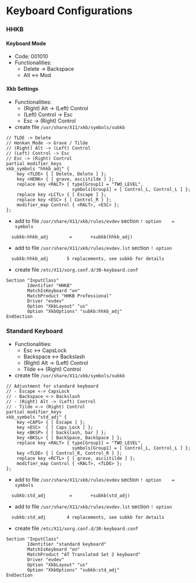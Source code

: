 # Keyboard Configurations

### HHKB

#### Keyboard Mode
- Code: 001010
- Functionalities:
  - Delete -> Backspace
  - Alt <-> Mod

#### Xkb Settings
- Functionalities:
  - (Right) Alt -> (Left) Control
  - (Left) Control -> Esc
  - Esc -> (Right) Control
- create file `/usr/share/X11/xkb/symbols/subkb`
```
// TLDE -> Delete
// Henkan_Mode -> Grave / Tilde
// (Right) Alt -> (Left) Control
// (Left) Control -> Esc
// Esc -> (Right) Control
partial modifier_keys
xkb_symbols "hhkb_adj" {
    key <TLDE> { [ Delete, Delete ] };
    key <HENK> { [ grave, asciitilde ] };
    replace key <RALT> { type[Group1] = "TWO_LEVEL",
                         symbols[Group1] = [ Control_L, Control_L ] };
    replace key <LCTL> { [ Escape ] };
    replace key <ESC> { [ Control_R ] };
    modifier_map Control { <RALT>, <ESC> };
};
```
- add to file `/usr/share/X11/xkb/rules/evdev` section `! option    =   symbols`
```
  subkb:hhkb_adj        =       +subkb(hhkb_adj)
```
- add to file `/usr/share/X11/xkb/rules/evdev.lst` section `! option`
```
  subkb:hhkb_adj       5 replacements, see subkb for details
```
- create file `/etc/X11/xorg.conf.d/30-keyboard.conf`
```
Section "InputClass"
        Identifier "HHKB"
        MatchIsKeyboard "on"
        MatchProduct "HHKB Professional"
        Driver "evdev"
        Option "XkbLayout" "us"
        Option "XkbOptions" "subkb:hhkb_adj"
EndSection
```

### Standard Keyboard
- Functionalities:
  - Esc <-> CapsLock
  - Backspace <-> Backslash
  - (Right) Alt -> (Left) Control
  - Tilde <-> (Right) Control
- create file `/usr/share/X11/xkb/symbols/subkb`
```
// Adjustment for standard keyboard
// - Escape <-> CapsLock
// - Backspace <-> Backslash
// - (Right) Alt -> (Left) Control
// - Tilde <-> (Right) Control
partial modifier_keys
xkb_symbols "std_adj" {
    key <CAPS> { [ Escape ] };
    key <ESC>  { [ Caps_Lock ] };
    key <BKSP> { [ backslash, bar ] };
    key <BKSL> { [ BackSpace, BackSpace ] };
    replace key <RALT> { type[Group1] = "TWO_LEVEL",
                         symbols[Group1] = [ Control_L, Control_L ] };
    key <TLDE> { [ Control_R, Control_R ] };
    replace key <RCTL> { [ grave, asciitilde ] };
    modifier_map Control { <RALT>, <TLDE> };
};
```
- add to file `/usr/share/X11/xkb/rules/evdev` section `! option    =   symbols`
```
  subkb:std_adj         =       +subkb(std_adj)
```
- add to file `/usr/share/X11/xkb/rules/evdev.lst` section `! option`
```
  subkb:std_adj        4 replacements, see subkb for details
```
- create file `/etc/X11/xorg.conf.d/30-keyboard.conf`
```
Section "InputClass"
        Identifier "standard keyboard"
        MatchIsKeyboard "on"
        MatchProduct "AT Translated Set 2 keyboard"
        Driver "evdev"
        Option "XkbLayout" "us"
        Option "XkbOptions" "subkb:std_adj"
EndSection
```
